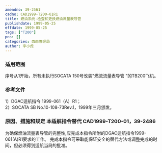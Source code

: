 ```yaml
---
amendno: 39-2561  
cadno: CAD1999-T200-01R1  
title: 燃油系统-检查和更换燃油流量表导管  
publishdate: 1999-05-25  
effdate: 1999-05-25  
tags: ["T200"]  
pns: []  
categories: 西南管理局  
author: 李小虎  
---
```

  
### 适用范围  
序号从1开始，所有未执行SOCATA 150号改装"燃流流量表导管 ”的TB200飞机。  
  
<!--more-->  
### 参考文件  
1）DGAC适航指令 1999-061（A）R1；  
2）SOCATA SB No.10-108-73Rev.1，1999年三月颁发。  
  
### 原因、措施和规定 本适航指令替代 CAD1999-T200-01，39-2486  
为确保燃油流量表导管的完整性,应完成本指令所附的DGAC适航指令1999-061(A)R1要求的工作。 完成本指令可采取能保证安全的替代方法或调整完成的时间，但必须得到适航当局的批准。  
